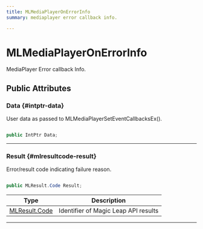 ```yaml
---
title: MLMediaPlayerOnErrorInfo
summary: mediaplayer error callback info. 

---
```


# MLMediaPlayerOnErrorInfo




MediaPlayer Error callback Info.   





## Public Attributes

### Data {#intptr-data}

User data as passed to MLMediaPlayerSetEventCallbacksEx(). 

```csharp

public IntPtr Data;

```






-----------

### Result {#mlresultcode-result}

Error/result code indicating failure reason. 

```csharp

public MLResult.Code Result;

```

| Type | Description  | 
|--|--|
| [MLResult.Code](/versioned_docs/version-31-Aug-2023/unity-api/api/UnityEngine.XR.MagicLeap/UnityEngine.XR.MagicLeap.MLResult.md#enums-code) | Identifier of Magic Leap API results  |





-----------


